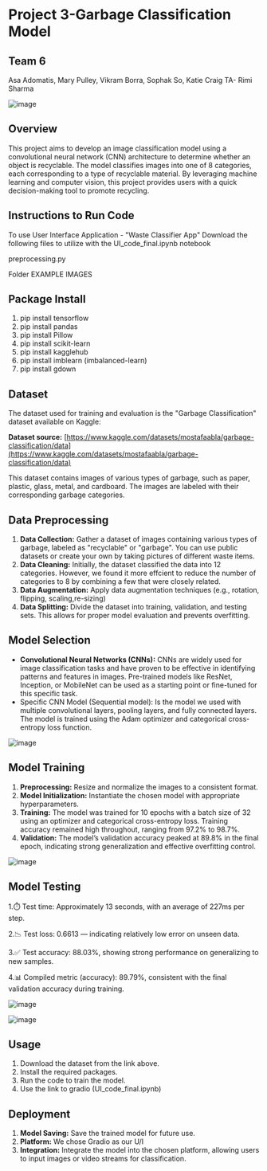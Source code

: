 # Project 3-Garbage Classification Model

## Team 6
Asa Adomatis, Mary Pulley, Vikram Borra, Sophak So, Katie Craig
TA- Rimi Sharma

![image](https://github.com/user-attachments/assets/ab6769bd-7fae-4531-800b-ddf63dbe967e)


## Overview

This project aims to develop an image classification model using a convolutional neural network (CNN) architecture to determine whether an object is recyclable. The model classifies images into one of 8 categories, each corresponding to a type of recyclable material. By leveraging machine learning and computer vision, this project provides users with a quick decision-making tool to promote recycling.


## Instructions to Run Code
To use User Interface Application - "Waste Classifier App" Download the following files to utilize with the UI_code_final.ipynb notebook

preprocessing.py

Folder EXAMPLE IMAGES

## Package Install

1. pip install tensorflow 
2. pip install pandas
3. pip install Pillow
4. pip install scikit-learn
5. pip install kagglehub
6. pip install imblearn (imbalanced-learn)
7. pip install gdown

## Dataset

The dataset used for training and evaluation is the "Garbage Classification" dataset available on Kaggle:

**Dataset source:** [https://www.kaggle.com/datasets/mostafaabla/garbage-classification/data](https://www.kaggle.com/datasets/mostafaabla/garbage-classification/data)

This dataset contains images of various types of garbage, such as paper, plastic, glass, metal, and cardboard. The images are labeled with their corresponding garbage categories.

## Data Preprocessing

1. **Data Collection:** Gather a dataset of images containing various types of garbage, labeled as "recyclable" or "garbage". You can use public datasets or create your own by taking pictures of different waste items.
2. **Data Cleaning:** Initially, the dataset classified the data into 12 categories.  However, we found it more effcient to reduce the number of categories to 8 by combining a few that were closely related. 
3. **Data Augmentation:** Apply data augmentation techniques (e.g., rotation, flipping, scaling,re-sizing) 
4. **Data Splitting:** Divide the dataset into training, validation, and testing sets. This allows for proper model evaluation and prevents overfitting.

## Model Selection

- **Convolutional Neural Networks (CNNs):** CNNs are widely used for image classification tasks and have proven to be effective in identifying patterns and features in images. Pre-trained models like ResNet, Inception, or MobileNet can be used as a starting point or fine-tuned for this specific task.
- Specific CNN Model (Sequential model): Is the model we used with multiple convolutional layers, pooling layers, and fully connected layers.  The model is trained using the Adam optimizer and categorical cross-entropy loss function.

![image](https://github.com/user-attachments/assets/c611349b-0058-4803-8da0-32ea5bcf877b)



## Model Training

1. **Preprocessing:** Resize and normalize the images to a consistent format.
2. **Model Initialization:** Instantiate the chosen model with appropriate hyperparameters.
3. **Training:** The model was trained for 10 epochs with a batch size of 32 using an optimizer and categorical cross-entropy loss. Training accuracy remained high throughout, ranging from 97.2% to 98.7%.
4. **Validation:** The model’s validation accuracy peaked at 89.8% in the final epoch, indicating strong generalization and effective overfitting control.

![image](https://github.com/user-attachments/assets/55acf8e1-13bc-42d1-91a5-509c5efb3861)


## Model Testing

1.⏱️ Test time: Approximately 13 seconds, with an average of 227ms per step.

2.📉 Test loss: 0.6613 — indicating relatively low error on unseen data.

3.✅ Test accuracy: 88.03%, showing strong performance on generalizing to new samples.

4.📊 Compiled metric (accuracy): 89.79%, consistent with the final validation accuracy during training.


![image](https://github.com/user-attachments/assets/5daad6e9-e863-45ab-8888-9f354e105578)

![image](https://github.com/user-attachments/assets/d8611443-1387-4ff6-9e37-e5cf29731ae3)


## Usage

1. Download the dataset from the link above.
2. Install the required packages.
3. Run the code to train the model.
4. Use the link to gradio (UI_code_final.ipynb) 

## Deployment

1. **Model Saving:** Save the trained model for future use.
2. **Platform:** We chose Gradio as our U/I 
3. **Integration:** Integrate the model into the chosen platform, allowing users to input images or video streams for classification.


